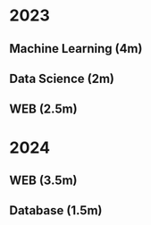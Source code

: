 # 2023

## Machine Learning (4m)
## Data Science (2m)
## WEB (2.5m)

# 2024

## WEB (3.5m)
## Database (1.5m)